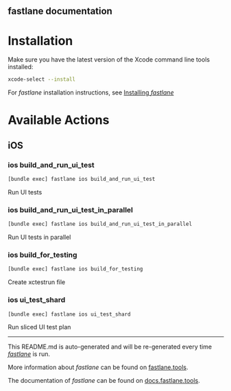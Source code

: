 fastlane documentation
----

# Installation

Make sure you have the latest version of the Xcode command line tools installed:

```sh
xcode-select --install
```

For _fastlane_ installation instructions, see [Installing _fastlane_](https://docs.fastlane.tools/#installing-fastlane)

# Available Actions

## iOS

### ios build_and_run_ui_test

```sh
[bundle exec] fastlane ios build_and_run_ui_test
```

Run UI tests

### ios build_and_run_ui_test_in_parallel

```sh
[bundle exec] fastlane ios build_and_run_ui_test_in_parallel
```

Run UI tests in parallel

### ios build_for_testing

```sh
[bundle exec] fastlane ios build_for_testing
```

Create xctestrun file

### ios ui_test_shard

```sh
[bundle exec] fastlane ios ui_test_shard
```

Run sliced UI test plan

----

This README.md is auto-generated and will be re-generated every time [_fastlane_](https://fastlane.tools) is run.

More information about _fastlane_ can be found on [fastlane.tools](https://fastlane.tools).

The documentation of _fastlane_ can be found on [docs.fastlane.tools](https://docs.fastlane.tools).
